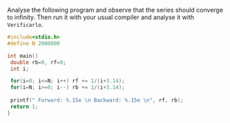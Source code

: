 Analyse the following program and observe that the series should converge to infinity.
Then run it with your usual compiler and analyse it with `Verificarlo`.

```C
#include<stdio.h>
#define N 2000000

int main()
 double rb=0, rf=0;
 int i;

 for(i=0; i<=N; i++) rf += 1/(i+3.14);
 for(i=N; i>=0; i--) rb += 1/(i+3.14);
 
 printf(" Forward: %.15e \n Backward: %.15e \n", rf, rb); 
 return 1;
} 
```